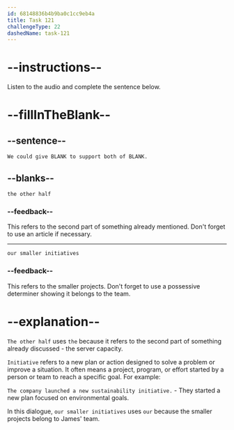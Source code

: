 ```yaml
---
id: 68148836b4b9ba0c1cc9eb4a
title: Task 121
challengeType: 22
dashedName: task-121
---
```


<!-- (Audio) James: We could give the other half to support both of our smaller initiatives. -->

# --instructions--

Listen to the audio and complete the sentence below.

# --fillInTheBlank--

## --sentence--

`We could give BLANK to support both of BLANK.`

## --blanks--

`the other half`

### --feedback--

This refers to the second part of something already mentioned. Don't forget to use an article if necessary.

---

`our smaller initiatives`

### --feedback--

This refers to the smaller projects. Don't forget to use a possessive determiner showing it belongs to the team.

# --explanation--

`The other half` uses `the` because it refers to the second part of something already discussed - the server capacity.

`Initiative` refers to a new plan or action designed to solve a problem or improve a situation. It often means a project, program, or effort started by a person or team to reach a specific goal. For example:

`The company launched a new sustainability initiative.` - They started a new plan focused on environmental goals.

In this dialogue, `our smaller initiatives` uses `our` because the smaller projects belong to James' team.
